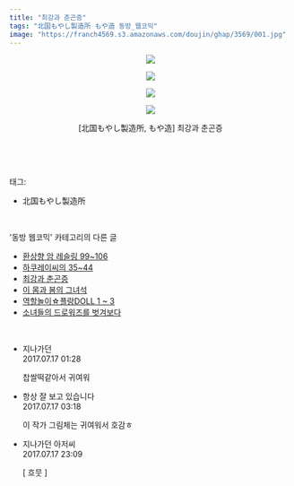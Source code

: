 ```yaml
---
title: "최강과 춘곤증"
tags: "北国もやし製造所 もや造 동방_웹코믹"
image: "https://franch4569.s3.amazonaws.com/doujin/ghap/3569/001.jpg"
---
```

<div class="article">
<p style="text-align: center; clear: none; float: none;"><img src="{{ site.imgserver2 }}/ghap/3569/001.jpg"/></p>
<p style="text-align: center; clear: none; float: none;"><img src="{{ site.imgserver2 }}/ghap/3569/002.jpg"/></p>
<p style="text-align: center; clear: none; float: none;"><img src="{{ site.imgserver2 }}/ghap/3569/003.jpg"/></p>
<p style="text-align: center; clear: none; float: none;"><img src="{{ site.imgserver2 }}/ghap/3569/004.jpg"/></p>
<p style="text-align: center; clear: none; float: none;">[北国もやし製造所, もや造] 최강과 춘곤증</p>
<p><br/></p>
</div><br/>
<div class="tagTrail">
<p>태그: </p>
<ul>
<li>北国もやし製造所</li>
</ul>
</div><br/>
<div class="another">
<p>'동방 웹코믹' 카테고리의 다른 글</p>
<ul>
<li><a href="/ghap_3572">환상향 암 레슬링 99~106</a></li>
<li><a href="/ghap_3570">하쿠레이씨의 35~44</a></li>
<li><a href="/ghap_3569">최강과 춘곤증</a></li>
<li><a href="/ghap_3568">이 몸과 봄의 그녀석</a></li>
<li><a href="/ghap_3567">역할놀이☆플랑DOLL 1 ~ 3</a></li>
<li><a href="/ghap_3566">소녀들의 드로워즈를 벗겨보다</a></li>
</ul>
</div><br/>
<div class="cb_module cb_fluid">
<div class="cb_wrt cb_profile">
<div class="comment">
<ul>
<li class="cb_thumb_off" id="comment15037428">
<div class="cb_comment_area">
<div class="cb_info_area">
<div class="cb_section">
<span class="cb_nick_name">지나가던</span>
</div>
<div class="cb_section">
<span class="cb_date">2017.07.17 01:28 </span>
</div>
</div>
<div class="cb_dsc_comment">
<p class="cb_dsc">
											찹쌀떡같아서 귀여워
										</p>
</div>
</div></li>
<li class="cb_thumb_off" id="comment15037473">
<div class="cb_comment_area">
<div class="cb_info_area">
<div class="cb_section">
<span class="cb_nick_name">항상 잘 보고 있습니다</span>
</div>
<div class="cb_section">
<span class="cb_date">2017.07.17 03:18 </span>
</div>
</div>
<div class="cb_dsc_comment">
<p class="cb_dsc">
											이 작가 그림체는 귀여워서 호감ㅎ
										</p>
</div>
</div></li>
<li class="cb_thumb_off" id="comment15038039">
<div class="cb_comment_area">
<div class="cb_info_area">
<div class="cb_section">
<span class="cb_nick_name">지나가던 아저씨</span>
</div>
<div class="cb_section">
<span class="cb_date">2017.07.17 23:09 </span>
</div>
</div>
<div class="cb_dsc_comment">
<p class="cb_dsc">
											[ 흐뭇 ]
										</p>
</div>
</div></li>
</ul>
</div>
</div><!-- commentList close -->
</div><br/>
